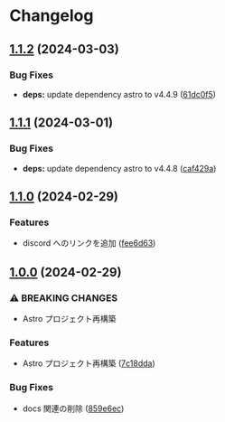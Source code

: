 # Changelog

## [1.1.2](https://github.com/2rabs/nito.club/compare/v1.1.1...v1.1.2) (2024-03-03)


### Bug Fixes

* **deps:** update dependency astro to v4.4.9 ([61dc0f5](https://github.com/2rabs/nito.club/commit/61dc0f5afadce4be83558ca31016a42bce4a9add))

## [1.1.1](https://github.com/2rabs/nito.club/compare/v1.1.0...v1.1.1) (2024-03-01)


### Bug Fixes

* **deps:** update dependency astro to v4.4.8 ([caf429a](https://github.com/2rabs/nito.club/commit/caf429a5fe9849bde68e696d4de66a24d38b8ba3))

## [1.1.0](https://github.com/2rabs/nito.club/compare/v1.0.0...v1.1.0) (2024-02-29)


### Features

* discord へのリンクを追加 ([fee6d63](https://github.com/2rabs/nito.club/commit/fee6d63bca58a30ca82ef30808c2d51bf3f3aaa9))

## [1.0.0](https://github.com/2rabs/nito.club/compare/v0.1.0...v1.0.0) (2024-02-29)


### ⚠ BREAKING CHANGES

* Astro プロジェクト再構築

### Features

* Astro プロジェクト再構築 ([7c18dda](https://github.com/2rabs/nito.club/commit/7c18dda768fa4dd07fb2e3d661bfe2186e6759f7))


### Bug Fixes

* docs 関連の削除 ([859e6ec](https://github.com/2rabs/nito.club/commit/859e6ecbfd5b99ddaa71d4357890105cd916e2e1))
